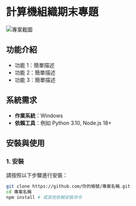 # 計算機組織期末專題

![專案截圖](link-to-image) <!-- 可選 -->

## 功能介紹
- 功能 1：簡單描述
- 功能 2：簡單描述
- 功能 3：簡單描述

## 系統需求
- **作業系統**：Windows
- **依賴工具**：例如 Python 3.10, Node.js 18+

## 安裝與使用
### 1. 安裝
請按照以下步驟進行安裝：
```bash
git clone https://github.com/你的帳號/專案名稱.git
cd 專案名稱
npm install # 或其他依賴安裝命令
